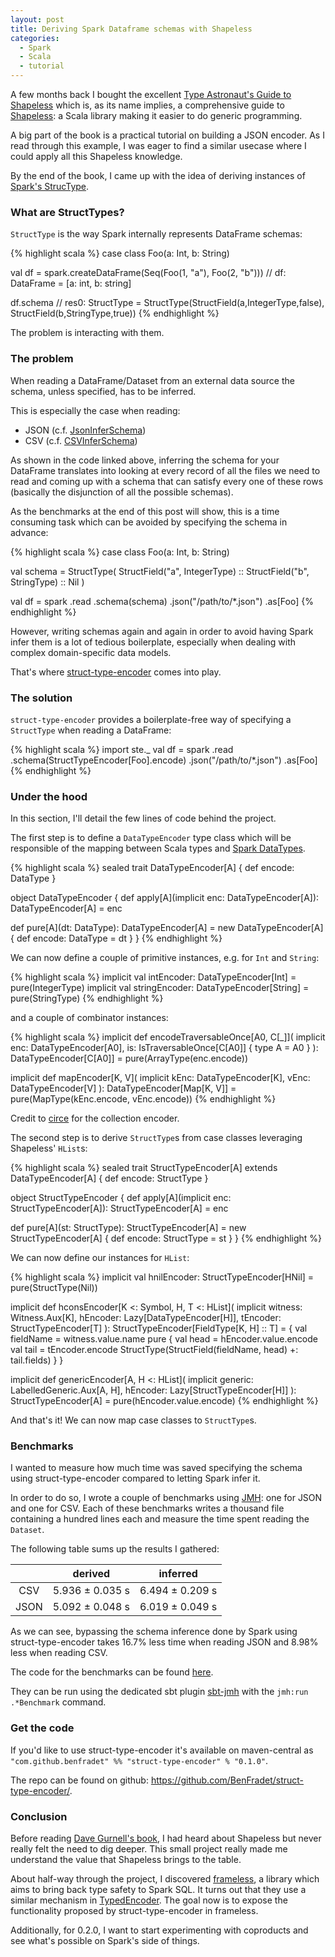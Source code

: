```yaml
---
layout: post
title: Deriving Spark Dataframe schemas with Shapeless
categories:
  - Spark
  - Scala
  - tutorial
---
```


A few months back I bought the excellent [Type Astronaut's Guide to Shapeless](
http://underscore.io/books/shapeless-guide/) which is, as its name implies, a comprehensive guide
to [Shapeless](https://github.com/milessabin/shapeless): a Scala library making it easier to do
generic programming.

A big part of the book is a practical tutorial on building a JSON encoder. As I read through this
example, I was eager to find a similar usecase where I could apply all this Shapeless knowledge.

By the end of the book, I came up with the idea of deriving instances of [Spark's StrucType](
http://spark.apache.org/docs/latest/api/scala/index.html#org.apache.spark.sql.types.StructType).

### What are StructTypes?

`StructType` is the way Spark internally represents DataFrame schemas:

{% highlight scala %}
case class Foo(a: Int, b: String)

val df = spark.createDataFrame(Seq(Foo(1, "a"), Foo(2, "b")))
// df: DataFrame = [a: int, b: string]

df.schema
// res0: StructType = StructType(StructField(a,IntegerType,false), StructField(b,StringType,true))
{% endhighlight %}

The problem is interacting with them.

### The problem

When reading a DataFrame/Dataset from an external data source the schema, unless specified, has to
be inferred.

This is especially the case when reading:

- JSON (c.f. [JsonInferSchema](https://github.com/apache/spark/blob/master/sql/core/src/main/scala/org/apache/spark/sql/execution/datasources/json/JsonInferSchema.scala))
- CSV (c.f. [CSVInferSchema](https://github.com/apache/spark/blob/master/sql/core/src/main/scala/org/apache/spark/sql/execution/datasources/csv/CSVInferSchema.scala))

As shown in the code linked above, inferring the schema for your DataFrame translates into looking
at every record of all the files we need to read and coming up with a schema that can satisfy every
one of these rows (basically the disjunction of all the possible schemas).

As the benchmarks at the end of this post will show, this is a time consuming task which can be
avoided by specifying the schema in advance:

{% highlight scala %}
case class Foo(a: Int, b: String)

val schema = StructType(
  StructField("a", IntegerType) ::
  StructField("b", StringType) :: Nil
)

val df = spark
  .read
  .schema(schema)
  .json("/path/to/*.json")
  .as[Foo]
{% endhighlight %}

However, writing schemas again and again in order to avoid having Spark infer them is a lot of
tedious boilerplate, especially when dealing with complex domain-specific data models.

That's where [struct-type-encoder](https://github.com/benfradet/struct-type-encoder) comes into
play.

### The solution

`struct-type-encoder` provides a boilerplate-free way of specifying a `StructType` when reading a
DataFrame:

{% highlight scala %}
import ste._
val df = spark
  .read
  .schema(StructTypeEncoder[Foo].encode)
  .json("/path/to/*.json")
  .as[Foo]
{% endhighlight %}

### Under the hood

In this section, I'll detail the few lines of code behind the project.

The first step is to define a `DataTypeEncoder` type class which will be responsible of the mapping
between Scala types and [Spark DataTypes](
http://spark.apache.org/docs/latest/api/scala/index.html#org.apache.spark.sql.types.package).

{% highlight scala %}
sealed trait DataTypeEncoder[A] {
  def encode: DataType
}

object DataTypeEncoder {
  def apply[A](implicit enc: DataTypeEncoder[A]): DataTypeEncoder[A] = enc

  def pure[A](dt: DataType): DataTypeEncoder[A] =
    new DataTypeEncoder[A] { def encode: DataType = dt }
}
{% endhighlight %}

We can now define a couple of primitive instances, e.g. for `Int` and `String`:

{% highlight scala %}
implicit val intEncoder: DataTypeEncoder[Int]       = pure(IntegerType)
implicit val stringEncoder: DataTypeEncoder[String] = pure(StringType)
{% endhighlight %}

and a couple of combinator instances:

{% highlight scala %}
implicit def encodeTraversableOnce[A0, C[_]](
  implicit
  enc: DataTypeEncoder[A0],
  is: IsTraversableOnce[C[A0]] { type A = A0 }
): DataTypeEncoder[C[A0]] =
  pure(ArrayType(enc.encode))

implicit def mapEncoder[K, V](
  implicit
  kEnc: DataTypeEncoder[K],
  vEnc: DataTypeEncoder[V]
): DataTypeEncoder[Map[K, V]] =
  pure(MapType(kEnc.encode, vEnc.encode))
{% endhighlight %}

Credit to [circe](https://github.com/circe/circe/blob/master/modules/core/shared/src/main/scala/io/circe/Encoder.scala#L342-L358)
for the collection encoder.

The second step is to derive `StructType`s from case classes leveraging Shapeless' `HList`s:

{% highlight scala %}
sealed trait StructTypeEncoder[A] extends DataTypeEncoder[A] {
  def encode: StructType
}

object StructTypeEncoder {
  def apply[A](implicit enc: StructTypeEncoder[A]): StructTypeEncoder[A] = enc

  def pure[A](st: StructType): StructTypeEncoder[A] =
    new StructTypeEncoder[A] { def encode: StructType = st }
}
{% endhighlight %}

We can now define our instances for `HList`:

{% highlight scala %}
implicit val hnilEncoder: StructTypeEncoder[HNil] = pure(StructType(Nil))

implicit def hconsEncoder[K <: Symbol, H, T <: HList](
  implicit
  witness: Witness.Aux[K],
  hEncoder: Lazy[DataTypeEncoder[H]],
  tEncoder: StructTypeEncoder[T]
): StructTypeEncoder[FieldType[K, H] :: T] = {
  val fieldName = witness.value.name
  pure {
    val head = hEncoder.value.encode
    val tail = tEncoder.encode
    StructType(StructField(fieldName, head) +: tail.fields)
  }
}

implicit def genericEncoder[A, H <: HList](
  implicit
  generic: LabelledGeneric.Aux[A, H],
  hEncoder: Lazy[StructTypeEncoder[H]]
): StructTypeEncoder[A] =
  pure(hEncoder.value.encode)
{% endhighlight %}

And that's it! We can now map case classes to `StructType`s.

### Benchmarks

I wanted to measure how much time was saved specifying the schema using struct-type-encoder compared
to letting Spark infer it.

In order to do so, I wrote a couple of benchmarks using [JMH](
http://openjdk.java.net/projects/code-tools/jmh/): one for JSON and one for CSV. Each of these
benchmarks writes a thousand file containing a hundred lines each and measure the time spent reading
the `Dataset`.

The following table sums up the results I gathered:

|   | derived | inferred |
|:-:|:-:|:-:|
| CSV  | 5.936 ± 0.035 s | 6.494 ± 0.209 s |
| JSON | 5.092 ± 0.048 s | 6.019 ± 0.049 s |

As we can see, bypassing the schema inference done by Spark using struct-type-encoder takes
16.7% less time when reading JSON and 8.98% less when reading CSV.

The code for the benchmarks can be found [here](https://github.com/BenFradet/struct-type-encoder/blob/master/benchmarks/src/main/scala/ste/benchmarks.scala).

They can be run using the dedicated sbt plugin [sbt-jmh](
https://github.com/ktoso/sbt-jmh) with the `jmh:run .*Benchmark` command.

### Get the code

If you'd like to use struct-type-encoder it's available on maven-central as
`"com.github.benfradet" %% "struct-type-encoder" % "0.1.0"`.

The repo can be found on github: <https://github.com/BenFradet/struct-type-encoder/>.

### Conclusion

Before reading [Dave Gurnell's book](http://underscore.io/books/shapeless-guide/), I had heard about
Shapeless but never really felt the need to dig deeper. This small project really made me understand
the value that Shapeless brings to the table.

About half-way through the project, I discovered [frameless](
https://github.com/typelevel/frameless), a library which aims to bring back type safety to Spark
SQL. It turns out that they use a similar mechanism in [TypedEncoder](https://github.com/typelevel/frameless/blob/502fcd8466c626fdcb39bf1d72beddc569c11b29/dataset/src/main/scala/frameless/TypedEncoder.scala).
The goal now is to expose the functionality proposed by struct-type-encoder in frameless.

Additionally, for 0.2.0, I want to start experimenting with coproducts and see what's possible
on Spark's side of things.
